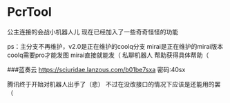 # PcrTool
  公主连接的会战小机器人儿
  现在已经加入了一些奇奇怪怪的功能

ps：主分支不再维护，v2.0是正在维护的coolq分支
      mirai是正在维护的mirai版本 
      coolq需要pro才能发图 
      mirai直接就能发（
      私聊机器人  帮助获得具体帮助（
      

###蓝奏云 
https://sciuridae.lanzous.com/b01be7sxa
密码:40sx

腾讯终于开始对机器人出手了（悲）
不过在没改接口的情况下应该是还能用的罢（
